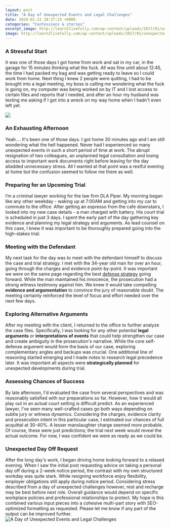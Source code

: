 ```yaml
---
layout: post
title: "A Day of Unexpected Events and Legal Challenges"
date: 2024-01-31 20:37:25 +0000
categories: "Confessions & stories"
excerpt_image: http://learn2livefully.com/wp-content/uploads/2017/01/unexpected-events-in-life.jpg
image: http://learn2livefully.com/wp-content/uploads/2017/01/unexpected-events-in-life.jpg
---
```


### A Stressful Start
It was one of those days I got home from work and sat in my car, in the garage for 15 minutes thinking what the fuck. All was fine until about 12:45, the time I had packed my bag and was getting ready to leave so I could work from home. Next thing I knew 2 people were quitting, I had to be brought into a legal meeting, my boss is calling me wondering what the fuck is going on, my computer was being worked on by IT and I lost access to certain files and reports that I needed, and after an hour my husband was texting me asking if I got into a wreck on my way home when I hadn't even left yet. 

![](https://learn2livefully.com/wp-content/uploads/2017/01/unexpected-events-480x1200.jpg)
### An Exhausting Afternoon  
Yeah.... It's been one of those days. I got home 30 minutes ago and I am still wondering what the hell happened. Never had I experienced so many unexpected events in such a short period of time at work. The abrupt resignation of two colleagues, an unplanned legal consultation and losing access to important work documents right before leaving for the day alladded unnecessary stress. All I wanted at that point was a restful evening at home but the confusion seemed to follow me there as well.
### Preparing for an Upcoming Trial
I’m a criminal lawyer working for the law firm DLA Piper. My morning began like any other weekday - waking up at 7:00AM and getting into my car to commute to the office. After getting an espresso from the cafe downstairs, I looked into my new case details - a man charged with battery. His court trial is scheduled in just 3 days. I spent the early part of the day gathering key evidence and planning my legal strategy and arguments. As lead counsel on this case, I knew it was important to be thoroughly prepared going into the high-stakes trial.
### Meeting with the Defendant 
My next task for the day was to meet with the defendant himself to discuss the case and trial strategy. I met with the 34-year old man for over an hour, going through the charges and evidence point-by-point. It was important we were on the same page regarding the best [defense strategy](https://yt.io.vn/collection/abt) going forward. While the man maintained his innocence, the prosecution had a strong witness testimony against him. We knew it would take compelling **evidence and argumentation** to convince the jury of reasonable doubt. The meeting certainly reinforced the level of focus and effort needed over the next few days.
### Exploring Alternative Arguments
After my meeting with the client, I returned to the office to further analyze the case files. Specifically, I was looking for any other potential **legal arguments** or **interpretations of events** that could help strengthen our case and create ambiguity in the prosecution's narrative. While the core self-defense argument would form the basis of our case, exploring complementary angles and backups was crucial. One additional line of reasoning started emerging and I made notes to research legal precedence later. It was important all aspects were **strategically planned** for unexpected developments during trial.
### Assessing Chances of Success
By late afternoon, I'd evaluated the case from several perspectives and was reasonably satisfied with our preparations so far. However, how it would all play out in an actual court setting is difficult predict. As an experienced lawyer, I've seen many well-crafted cases go both ways depending on subtle jury or witness dynamics. Considering the charges, evidence clarity and prosecution intent in this particular case, I estimated our chances of full acquittal at 30-40%. A lesser manslaughter charge seemed more probable. Of course, these were just predictions; the trial next week would reveal the actual outcome. For now, I was confident we were as ready as we could be.
### Unexpected Day Off Request
After the long day's work, I began driving home looking forward to a relaxed evening. When I saw the initial post requesting advice on taking a personal day off during a 2-week notice period, the contrast with my own structured workday was quite stark. While resigning workforce enjoy flexibility, employer obligations still apply during notice period. Considering stress described from a day of unexpected challenges however, rest and recharge may be best before next role. Overall guidance would depend on specific workplace policies and professional relationships to protect.
My hope is this combined various input pieces into a cohesive multi-part story with SEO-optimized formatting as requested. Please let me know if any part of the output can be improved further.
![A Day of Unexpected Events and Legal Challenges](http://learn2livefully.com/wp-content/uploads/2017/01/unexpected-events-in-life.jpg)